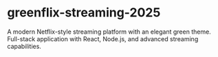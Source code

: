 # greenflix-streaming-2025
A modern Netflix-style streaming platform with an elegant green theme. Full-stack application with React, Node.js, and advanced streaming capabilities.
